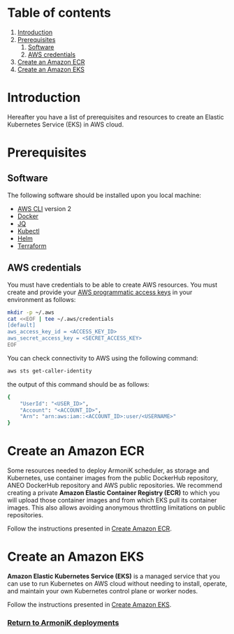 # Table of contents

1. [Introduction](#introduction)
2. [Prerequisites](#prerequisites)
    1. [Software](#software)
    2. [AWS credentials](#aws-credentials)
3. [Create an Amazon ECR](#create-an-amazon-ecr)
4. [Create an Amazon EKS](#create-an-amazon-eks)

# Introduction

Hereafter you have a list of prerequisites and resources to create an Elastic Kubernetes Service (EKS) in AWS cloud.

# Prerequisites

## Software

The following software should be installed upon you local machine:

* [AWS CLI](https://docs.aws.amazon.com/cli/latest/userguide/getting-started-install.html) version 2
* [Docker](https://docs.docker.com/engine/install/)
* [JQ](https://stedolan.github.io/jq/download/)
* [Kubectl](https://kubernetes.io/docs/tasks/tools/)
* [Helm](https://helm.sh/docs/intro/install/)
* [Terraform](https://learn.hashicorp.com/tutorials/terraform/install-cli)

## AWS credentials

You must have credentials to be able to create AWS resources. You must create and provide
your [AWS programmatic access keys](https://docs.aws.amazon.com/general/latest/gr/aws-sec-cred-types.html#access-keys-and-secret-access-keys)
in your environment as follows:

```bash
mkdir -p ~/.aws
cat <<EOF | tee ~/.aws/credentials
[default]
aws_access_key_id = <ACCESS_KEY_ID>
aws_secret_access_key = <SECRET_ACCESS_KEY>
EOF
```

You can check connectivity to AWS using the following command:

```bash
aws sts get-caller-identity
```

the output of this command should be as follows:

```bash
{
    "UserId": "<USER_ID>",
    "Account": "<ACCOUNT_ID>",
    "Arn": "arn:aws:iam::<ACCOUNT_ID>:user/<USERNAME>"
}
```

# Create an Amazon ECR

Some resources needed to deploy ArmoniK scheduler, as storage and Kubernetes, use container images from the public
DockerHub repository, ANEO DockerHub repository and AWS public repositories. We recommend creating a private **Amazon
Elastic Container Registry (ECR)** to which you will upload those container images and from which EKS pull its container
images. This also allows avoiding anonymous throttling limitations on public repositories.

Follow the instructions presented in [Create Amazon ECR](ecr/README.md).

# Create an Amazon EKS

**Amazon Elastic Kubernetes Service (EKS)** is a managed service that you can use to run Kubernetes on AWS cloud without
needing to install, operate, and maintain your own Kubernetes control plane or worker nodes.

Follow the instructions presented in [Create Amazon EKS](eks/README.md).

### [Return to ArmoniK deployments](../../README.md#armonik-deployments)


